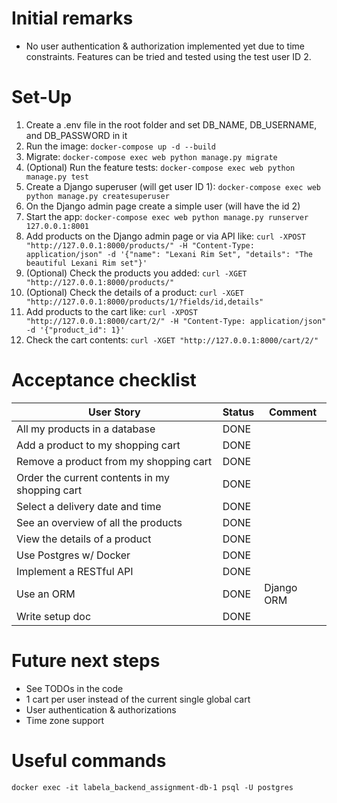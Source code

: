 # Initial remarks

* No user authentication & authorization implemented yet due to time constraints. Features can be tried and tested using the test user ID 2.

# Set-Up

1. Create a .env file in the root folder and set DB_NAME, DB_USERNAME, and DB_PASSWORD in it
2. Run the image: ```docker-compose up -d --build```
3. Migrate: ```docker-compose exec web python manage.py migrate```
4. (Optional) Run the feature tests: ```docker-compose exec web python manage.py test```
5. Create a Django superuser (will get user ID 1): ```docker-compose exec web python manage.py createsuperuser```
6. On the Django admin page create a simple user (will have the id 2)
7. Start the app: ```docker-compose exec web python manage.py runserver 127.0.0.1:8001```
8. Add products on the Django admin page or via API like: ```curl -XPOST "http://127.0.0.1:8000/products/" -H "Content-Type: application/json" -d '{"name": "Lexani Rim Set", "details": "The beautiful Lexani Rim set"}'```
9. (Optional) Check the products you added: ```curl -XGET "http://127.0.0.1:8000/products/"```
10. (Optional) Check the details of a product: ```curl -XGET "http://127.0.0.1:8000/products/1/?fields/id,details"```
11. Add products to the cart like: ```curl -XPOST "http://127.0.0.1:8000/cart/2/" -H "Content-Type: application/json" -d '{"product_id": 1}'```
12. Check the cart contents: ```curl -XGET "http://127.0.0.1:8000/cart/2/"```

# Acceptance checklist

| User Story | Status | Comment |
| --- | --- | --- |
| All my products in a database | DONE | |
| Add a product to my shopping cart | DONE | |
| Remove a product from my shopping cart | DONE | |
| Order the current contents in my shopping cart | DONE | |
| Select a delivery date and time | DONE | |
| See an overview of all the products | DONE | |
| View the details of a product | DONE | |
| Use Postgres w/ Docker | DONE | |
| Implement a RESTful API | DONE | |
| Use an ORM | DONE | Django ORM |
| Write setup doc | DONE | |

# Future next steps

* See TODOs in the code
* 1 cart per user instead of the current single global cart
* User authentication & authorizations
* Time zone support

# Useful commands

```docker exec -it labela_backend_assignment-db-1 psql -U postgres```

